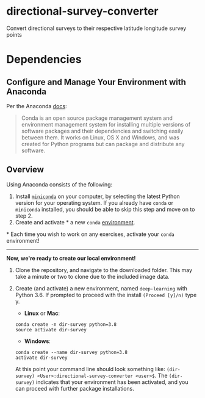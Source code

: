 # directional-survey-converter
Convert directional surveys to their respective latitude longitude survey points











# Dependencies

## Configure and Manage Your Environment with Anaconda

Per the Anaconda [docs](http://conda.pydata.org/docs):

> Conda is an open source package management system and environment management system 
for installing multiple versions of software packages and their dependencies and 
switching easily between them. It works on Linux, OS X and Windows, and was created 
for Python programs but can package and distribute any software.

## Overview
Using Anaconda consists of the following:

1. Install [`miniconda`](http://conda.pydata.org/miniconda.html) on your computer, by selecting the latest Python version for your operating system. If you already have `conda` or `miniconda` installed, you should be able to skip this step and move on to step 2.
2. Create and activate * a new `conda` [environment](http://conda.pydata.org/docs/using/envs.html).

\* Each time you wish to work on any exercises, activate your `conda` environment!

---


**Now, we're ready to create our local environment!**

1. Clone the repository, and navigate to the downloaded folder. This may take a minute or two to clone due to the included image data.


2. Create (and activate) a new environment, named `deep-learning` with Python 3.6. If prompted to proceed with the install `(Proceed [y]/n)` type y.

	- __Linux__ or __Mac__: 
	```
	conda create -n dir-survey python=3.8
	source activate dir-survey
	```
	- __Windows__: 
	```
	conda create --name dir-survey python=3.8
	activate dir-survey
	```
	
	At this point your command line should look something like: `(dir-survey) <User>:directional-survey-converter <user>$`. The `(dir-survey)` indicates that your environment has been activated, and you can proceed with further package installations.